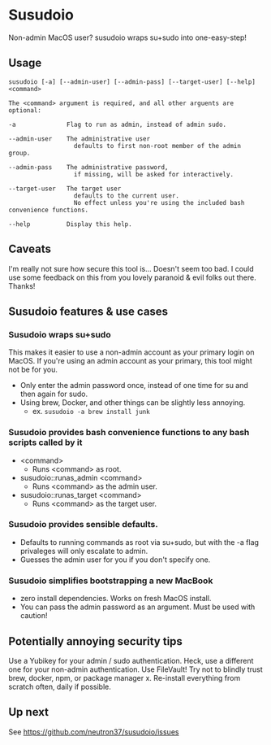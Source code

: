 # Susudoio
Non-admin MacOS user? susudoio wraps su+sudo into one-easy-step!

## Usage

```
susudoio [-a] [--admin-user] [--admin-pass] [--target-user] [--help] <command>

The <command> argument is required, and all other arguents are optional:

-a              Flag to run as admin, instead of admin sudo.

--admin-user    The administrative user
                  defaults to first non-root member of the admin group.

--admin-pass    The administrative password,
                  if missing, will be asked for interactively.

--target-user   The target user
                  defaults to the current user. 
                  No effect unless you're using the included bash convenience functions.

--help          Display this help.
```

## Caveats

I'm really not sure how secure this tool is... Doesn't seem too bad. I could use some feedback on this from you lovely paranoid & evil folks out there. Thanks!

## Susudoio features & use cases

### Susudoio wraps su+sudo

This makes it easier to use a non-admin account as your primary login on MacOS. If you're using an admin account as your primary, this tool might not be for you.

* Only enter the admin password once, instead of one time for su and then again for sudo.
* Using brew, Docker, and other things can be slightly less annoying.
  * ex. `susudoio -a brew install junk`

### Susudoio provides bash convenience functions to any bash scripts called by it
* \<command\>
  * Runs \<command\> as root.
* susudoio::runas_admin \<command\>
  * Runs \<command\> as the admin user.
* susudoio::runas_target \<command\>
  * Runs \<command\> as the target user.

### Susudoio provides sensible defaults.

* Defaults to running commands as root via su+sudo, but with the -a flag privaleges will only escalate to admin.
* Guesses the admin user for you if you don't specify one.

### Susudoio simplifies bootstrapping a new MacBook

* zero install dependencies. Works on fresh MacOS install.
* You can pass the admin password as an argument. Must be used with caution!

## Potentially annoying security tips

Use a Yubikey for your admin / sudo authentication. Heck, use a different one for your non-admin authentication. Use FileVault! Try not to blindly trust brew, docker, npm, or package manager x. Re-install everything from scratch often, daily if possible.

## Up next

See https://github.com/neutron37/susudoio/issues

